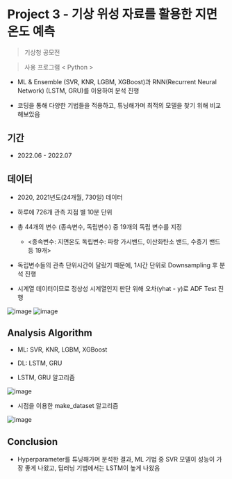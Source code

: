 # Project 3 -  기상 위성 자료를 활용한 지면온도 예측
> 기상청 공모전

> 사용 프로그램 < Python >

* ML & Ensemble (SVR, KNR, LGBM, XGBoost)과 RNN(Recurrent Neural Network) (LSTM, GRU)를 이용하여 분석 진행

* 코딩을 통해 다양한 기법들을 적용하고, 튜닝해가며 최적의 모델을 찾기 위해 비교해보았음


## 기간

* 2022.06 - 2022.07

## 데이터

* 2020, 2021년도(24개월, 730일) 데이터 

* 하루에 726개 관측 지점 별 10분 단위
  
* 총 44개의 변수 (종속변수, 독립변수) 중 19개의 독립 변수를 지정

  - <종속변수: 지면온도 독립변수: 파랑 가시밴드, 이산화탄소 밴드, 수증기 밴드 등 19개>

* 독립변수들의 관측 단위시간이 달랐기 때문에, 1시간 단위로 Downsampling 후 분석 진행

* 시계열 데이터이므로 정상성 시계열인지 판단 위해 오차(yhat - y)로 ADF Test 진행

![image](https://github.com/daehwan100/DaeHwan_Projects/assets/141620597/588e2543-a6d1-4795-8dc5-6303ac430548)
![image](https://github.com/daehwan100/DaeHwan_Projects/assets/141620597/f32e1426-f42a-4d9d-a709-8ccfa3b3ec5d)


## Analysis Algorithm

* ML: SVR, KNR, LGBM, XGBoost

* DL: LSTM, GRU

* LSTM, GRU 알고리즘
  
![image](https://github.com/daehwan100/DaeHwan_Projects/assets/141620597/c3fd4c29-b76c-4452-b351-9255546849cf)

* 시점을 이용한 make_dataset 알고리즘
  
![image](https://github.com/daehwan100/DaeHwan_Projects/assets/141620597/87fda812-9557-485d-9548-ca49270681ae)


## Conclusion

* Hyperparameter를 튜닝해가며 분석한 결과, ML 기법 중 SVR 모델이 성능이 가장 좋게 나왔고, 딥러닝 기법에서는 LSTM이 높게 나왔음
